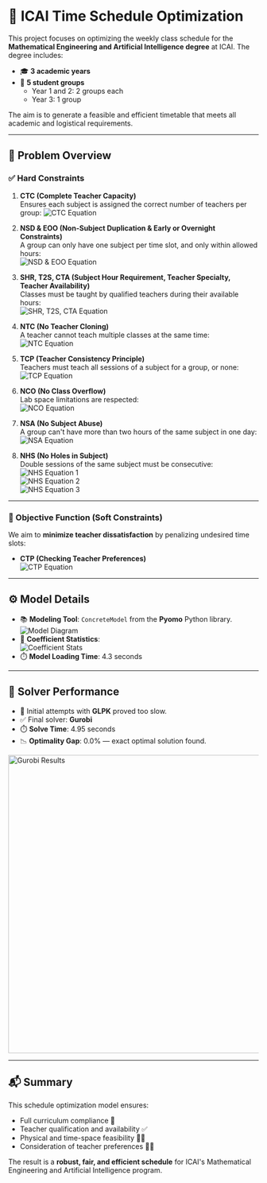 # 🧠 ICAI Time Schedule Optimization

This project focuses on optimizing the weekly class schedule for the **Mathematical Engineering and Artificial Intelligence degree** at ICAI. The degree includes:

- 🎓 **3 academic years**
- 👥 **5 student groups**
   - Year 1 and 2: 2 groups each
   - Year 3: 1 group

The aim is to generate a feasible and efficient timetable that meets all academic and logistical requirements.

---

## 📌 Problem Overview

### ✅ Hard Constraints

1. **CTC (Complete Teacher Capacity)**  
    Ensures each subject is assigned the correct number of teachers per group:
    ![CTC Equation](https://latex.codecogs.com/png.image?\dpi{128}\sum_{t}x=TN_{gs}\cdot\gamma_{gdhs}\quad\forall\,g,d,h,s)

2. **NSD & EOO (Non-Subject Duplication & Early or Overnight Constraints)**  
    A group can only have one subject per time slot, and only within allowed hours:  
    ![NSD & EOO Equation](https://latex.codecogs.com/png.image?\dpi{128}\sum_{s,t}x\cdot\frac{1}{\text{TN}_{gs}}=\text{A}_{gh}\quad\forall\,g,d,h)

3. **SHR, T2S, CTA (Subject Hour Requirement, Teacher Specialty, Teacher Availability)**  
    Classes must be taught by qualified teachers during their available hours:  
    ![SHR, T2S, CTA Equation](https://latex.codecogs.com/png.image?\dpi{128}\sum_{d,h,t}x\cdot\text{TS}_{st}\cdot\text{TA}_{tdh}=\text{HS}_{s}\cdot\text{TN}_{gs}\quad\forall\,g,s)

4. **NTC (No Teacher Cloning)**  
    A teacher cannot teach multiple classes at the same time:  
    ![NTC Equation](https://latex.codecogs.com/png.image?\dpi{128}\sum_{g,s}x\leq1\quad\forall\,d,h,t)

5. **TCP (Teacher Consistency Principle)**  
    Teachers must teach all sessions of a subject for a group, or none:  
    ![TCP Equation](https://latex.codecogs.com/png.image?\dpi{128}\sum_{d,h}x=\text{H}_{s}\cdot\zeta_{gst}\quad\forall\,g,s,t)

6. **NCO (No Class Overflow)**  
    Lab space limitations are respected:  
    ![NCO Equation](https://latex.codecogs.com/png.image?\dpi{128}\sum_{g,s,t}x\cdot\frac{\text{Q}_{cgs}}{\text{TN}_{gs}}\leq\text{L}_{c}\quad\forall\,c,d,h)

7. **NSA (No Subject Abuse)**  
    A group can't have more than two hours of the same subject in one day:  
    ![NSA Equation](https://latex.codecogs.com/png.image?\dpi{128}\sum_{h,t}x\leq2\cdot\text{TN}_{gs}\quad\forall\,g,d,s)

8. **NHS (No Holes in Subject)**  
    Double sessions of the same subject must be consecutive:  
    ![NHS Equation 1](https://latex.codecogs.com/png.image?\dpi{128}\sum_{t}x_{h+1}-\sum_{t}x_{h}\leq\delta'_{gdhs}\cdot\text{TN}_{gs})  
    ![NHS Equation 2](https://latex.codecogs.com/png.image?\dpi{128}\sum_{t}x_{h+1}-\sum_{t}x_{h}\geq-\delta''_{gdhs}\cdot\text{TN}_{gs})  
    ![NHS Equation 3](https://latex.codecogs.com/png.image?\dpi{128}\sum_{h}\delta'_{gdhs}+\delta''_{gdhs}\leq2\quad\forall\,g,d,s)

---

### 🎯 Objective Function (Soft Constraints)

We aim to **minimize teacher dissatisfaction** by penalizing undesired time slots:

- **CTP (Checking Teacher Preferences)**  
   ![CTP Equation](https://latex.codecogs.com/png.image?\dpi{128}\min_x\sum_{g,d,h,s,t}x_{gdhst}\cdot\text{TP}_{dht})

---

## ⚙️ Model Details

- 📚 **Modeling Tool**: `ConcreteModel` from the **Pyomo** Python library.  
   ![Model Diagram](/assets/model.png)
- 🧮 **Coefficient Statistics**:  
   ![Coefficient Stats](/assets/coef_stats.png)
- ⏱️ **Model Loading Time**: 4.3 seconds

---

## 🚀 Solver Performance

- 🔧 Initial attempts with **GLPK** proved too slow.
- ✅ Final solver: **Gurobi**
- ⏱️ **Solve Time**: 4.95 seconds
- 📉 **Optimality Gap**: 0.0% — exact optimal solution found.

<img src="/assets/gurobi_results.png" alt="Gurobi Results" width="600" />

---

## 📬 Summary

This schedule optimization model ensures:

- Full curriculum compliance 📘
- Teacher qualification and availability ✅
- Physical and time-space feasibility 🏫⏰
- Consideration of teacher preferences 🙋‍♂️

The result is a **robust, fair, and efficient schedule** for ICAI's Mathematical Engineering and Artificial Intelligence program.

